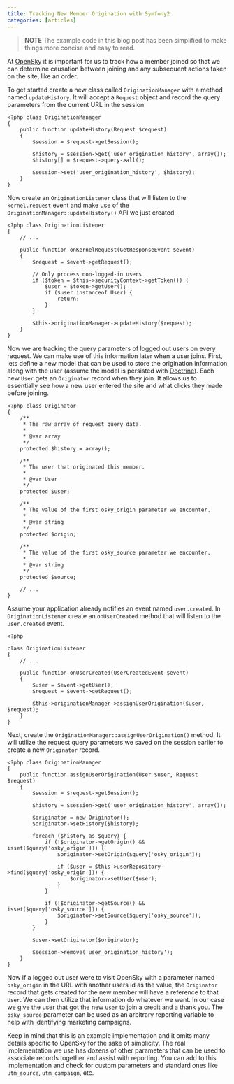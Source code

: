 ```yaml
---
title: Tracking New Member Origination with Symfony2
categories: [articles]
---
```

<blockquote>
  <p><strong>NOTE</strong>
  The example code in this blog post has been simplified to make things more concise and easy to read.</p>
</blockquote>

<p>At <a href="http://www.opensky.com" target="_blank">OpenSky</a> it is important for us to track how a member joined so that we can determine causation between joining and any subsequent actions taken on the site, like an order.</p>

<p>To get started create a new class called <code>OriginationManager</code> with a method named <code>updateHistory</code>. It will accept a <code>Request</code> object and record the query parameters from the current URL in the session.</p>

<pre><code>&lt;?php class OriginationManager
{
    public function updateHistory(Request $request)
    {
        $session = $request-&gt;getSession();

        $history = $session-&gt;get('user_origination_history', array());
        $history[] = $request-&gt;query-&gt;all();

        $session-&gt;set('user_origination_history', $history);
    }
}
</code></pre>

<p>Now create an <code>OriginationListener</code> class that will listen to the <code>kernel.request</code> event and make use of the <code>OriginationManager::updateHistory()</code> API we just created.</p>

<pre><code>&lt;?php class OriginationListener
{
    // ...

    public function onKernelRequest(GetResponseEvent $event)
    {
        $request = $event-&gt;getRequest();

        // Only process non-logged-in users
        if ($token = $this-&gt;securityContext-&gt;getToken()) {
            $user = $token-&gt;getUser();
            if ($user instanceof User) {
                return;
            }
        }

        $this-&gt;originationManager-&gt;updateHistory($request);
    }
}
</code></pre>

<p>Now we are tracking the query parameters of logged out users on every request. We can make use of this information later when a user joins. First, lets define a new model that can be used to store the origination information along with the user (assume the model is persisted with <a href="http://www.doctrine-project.org" target="_blank">Doctrine</a>). Each new <code>User</code> gets an <code>Originator</code> record when they join. It allows us to essentially see how a new user entered the site and what clicks they made before joining.</p>

<pre><code>&lt;?php class Originator
{
    /**
     * The raw array of request query data.
     *
     * @var array
     */
    protected $history = array();

    /**
     * The user that originated this member.
     *
     * @var User
     */
    protected $user;

    /**
     * The value of the first osky_origin parameter we encounter.
     *
     * @var string
     */
    protected $origin;

    /**
     * The value of the first osky_source parameter we encounter.
     *
     * @var string
     */
    protected $source;

    // ...
}
</code></pre>

<p>Assume your application already notifies an event named <code>user.created</code>. In <code>OriginationListener</code> create an <code>onUserCreated</code> method that will listen to the <code>user.created</code> event.</p>

<pre><code>&lt;?php

class OriginationListener
{
    // ...

    public function onUserCreated(UserCreatedEvent $event)
    {
        $user = $event-&gt;getUser();
        $request = $event-&gt;getRequest();

        $this-&gt;originationManager-&gt;assignUserOrigination($user, $request);
    }
}
</code></pre>

<p>Next, create the <code>OriginationManager::assignUserOrigination()</code> method. It will utilize the request query parameters we saved on the session earlier to create a new <code>Originator</code> record.</p>

<pre><code>&lt;?php class OriginationManager
{
    public function assignUserOrigination(User $user, Request $request)
    {
        $session = $request-&gt;getSession();

        $history = $session-&gt;get('user_origination_history', array());

        $originator = new Originator();
        $originator-&gt;setHistory($history);

        foreach ($history as $query) {
            if (!$originator-&gt;getOrigin() &amp;&amp; isset($query['osky_origin'])) {
                $originator-&gt;setOrigin($query['osky_origin']);

                if ($user = $this-&gt;userRepository-&gt;find($query['osky_origin'])) {
                    $originator-&gt;setUser($user);
                }
            }

            if (!$originator-&gt;getSource() &amp;&amp; isset($query['osky_source'])) {
                $originator-&gt;setSource($query['osky_source']);
            }
        }

        $user-&gt;setOriginator($originator);

        $session-&gt;remove('user_origination_history');
    }
}
</code></pre>

<p>Now if a logged out user were to visit OpenSky with a parameter named <code>osky_origin</code> in the URL with another users id as the value, the <code>Originator</code> record that gets created for the new member will have a reference to that <code>User</code>. We can then utilize that information do whatever we want. In our case we give the user that got the new <code>User</code> to join a credit and a thank you. The <code>osky_source</code> parameter can be used as an arbitrary reporting variable to help with identifying marketing campaigns.</p>

<p>Keep in mind that this is an example implementation and it omits many details specific to OpenSky for the sake of simplicity. The real implementation we use has dozens of other parameters that can be used to associate records together and assist with reporting. You can add to this implementation and check for custom parameters and standard ones like <code>utm_source</code>, <code>utm_campaign</code>, etc.</p>
